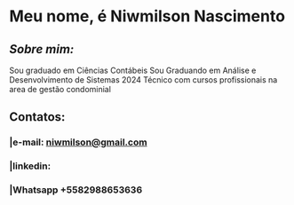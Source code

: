 # Meu nome, é Niwmilson Nascimento



## *Sobre mim:*

Sou graduado em Ciências Contábeis
Sou Graduando em Análise e Desenvolvimento de Sistemas 2024
Técnico com cursos profissionais na area de gestão condominial



## Contatos:
 ### |e-mail: niwmilson@gmail.com
 ### |linkedin: 
 ### |Whatsapp +5582988653636
